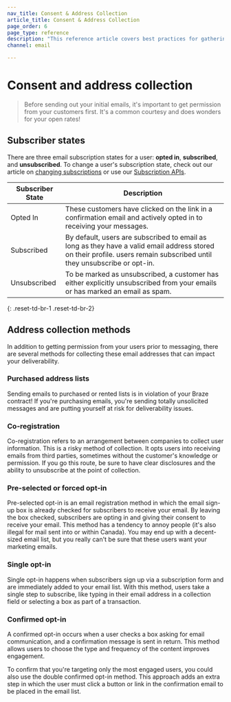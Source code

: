 ```yaml
---
nav_title: Consent & Address Collection
article_title: Consent & Address Collection
page_order: 6
page_type: reference
description: "This reference article covers best practices for gathering consent and user email addresses and defines the different possible user subscriber states."
channel: email

---
```


# Consent and address collection

> Before sending out your initial emails, it's important to get permission from your customers first. It's a common courtesy and does wonders for your open rates!

## Subscriber states

There are three email subscription states for a user: **opted in**, **subscribed**, and **unsubscribed**. To change a user's subscription state, check out our article on [changing subscriptions]({{site.baseurl}}/user_guide/message_building_by_channel/email/managing_user_subscriptions/#changing-subscriptions) or use our [Subscription APIs]({{site.baseurl}}/api/endpoints/subscription_groups/post_update_user_subscription_group_status/).

| Subscriber State | Description |
|---|---|
| Opted In | These customers have clicked on the link in a confirmation email and actively opted in to receiving your messages. |
| Subscribed | By default, users are subscribed to email as long as they have a valid email address stored on their profile. users remain subscribed until they unsubscribe or opt-in. |
| Unsubscribed | To be marked as unsubscribed, a customer has either explicitly unsubscribed from your emails or has marked an email as spam. |
{: .reset-td-br-1 .reset-td-br-2}

## Address collection methods

In addition to getting permission from your users prior to messaging, there are several methods for collecting these email addresses that can impact your deliverability. 

### Purchased address lists

Sending emails to purchased or rented lists is in violation of your Braze contract! If you're purchasing emails, you're sending totally unsolicited messages and are putting yourself at risk for deliverability issues.

### Co-registration

Co-registration refers to an arrangement between companies to collect user information. This is a risky method of collection. It opts users into receiving emails from third parties, sometimes without the customer's knowledge or permission. If you go this route, be sure to have clear disclosures and the ability to unsubscribe at the point of collection.

### Pre-selected or forced opt-in

Pre-selected opt-in is an email registration method in which the email sign-up box is already checked for subscribers to receive your email. By leaving the box checked, subscribers are opting in and giving their consent to receive your email. This method has a tendency to annoy people (it's also illegal for mail sent into or within Canada). You may end up with a decent-sized email list, but you really can't be sure that these users want your marketing emails.

### Single opt-in

Single opt-in happens when subscribers sign up via a subscription form and are immediately added to your email list. With this method, users take a single step to subscribe, like typing in their email address in a collection field or selecting a box as part of a transaction.

### Confirmed opt-in

A confirmed opt-in occurs when a user checks a box asking for email communication, and a confirmation message is sent in return. This method allows users to choose the type and frequency of the content improves engagement. 

To confirm that you're targeting only the most engaged users, you could also use the double confirmed opt-in method. This approach adds an extra step in which the user must click a button or link in the confirmation email to be placed in the email list. 
